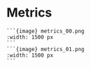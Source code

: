 # Metrics

````{div} full-width
```{image} metrics_00.png
:width: 1500 px
```
```{image} metrics_01.png
:width: 1500 px
```
````